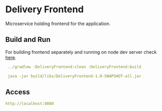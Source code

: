# Delivery Frontend

Microservice holding frontend for the application.

## Build and Run

For building frontend separately and running on node dev server check [here](delivery-frontend/README.md).

```yaml
 ../gradlew :DeliveryFrontend:clean :DeliveryFrontend:build

 java -jar build/libs/DeliveryFrontend-1.0-SNAPSHOT-all.jar
```

## Access
```yaml
http://localhost:8080
```

